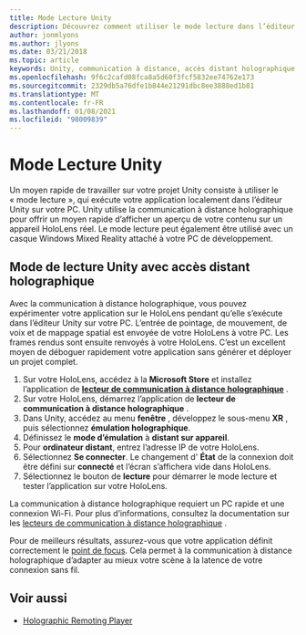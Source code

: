 ```yaml
---
title: Mode Lecture Unity
description: Découvrez comment utiliser le mode lecture dans l’éditeur Unity pour afficher un aperçu des modifications apportées à votre application sur un appareil sans déployer une application.
author: jonmlyons
ms.author: jlyons
ms.date: 03/21/2018
ms.topic: article
keywords: Unity, communication à distance, accès distant holographique, lecteur de communication à distance holographique, HoloLens, casque de réalité mixte, casque de réalité mixte, casque de réalité virtuelle, mode de lecture Unity
ms.openlocfilehash: 9f6c2cafd08fca8a5d60f3fcf5832ee74762e173
ms.sourcegitcommit: 2329db5a76dfe1b844e21291dbc8ee3888ed1b81
ms.translationtype: MT
ms.contentlocale: fr-FR
ms.lasthandoff: 01/08/2021
ms.locfileid: "98009839"
---
```

# <a name="unity-play-mode"></a>Mode Lecture Unity

Un moyen rapide de travailler sur votre projet Unity consiste à utiliser le « mode lecture », qui exécute votre application localement dans l’éditeur Unity sur votre PC. Unity utilise la communication à distance holographique pour offrir un moyen rapide d’afficher un aperçu de votre contenu sur un appareil HoloLens réel. Le mode lecture peut également être utilisé avec un casque Windows Mixed Reality attaché à votre PC de développement.

## <a name="unity-play-mode-with-holographic-remoting"></a>Mode de lecture Unity avec accès distant holographique

Avec la communication à distance holographique, vous pouvez expérimenter votre application sur le HoloLens pendant qu’elle s’exécute dans l’éditeur Unity sur votre PC. L’entrée de pointage, de mouvement, de voix et de mappage spatial est envoyée de votre HoloLens à votre PC. Les frames rendus sont ensuite renvoyés à votre HoloLens. C’est un excellent moyen de déboguer rapidement votre application sans générer et déployer un projet complet.
1. Sur votre HoloLens, accédez à la **Microsoft Store** et installez l’application de **[lecteur de communication à distance holographique](https://www.microsoft.com/store/p/holographic-remoting-player/9nblggh4sv40)** .
2. Sur votre HoloLens, démarrez l’application de **lecteur de communication à distance holographique** .
3. Dans Unity, accédez au menu **fenêtre** , développez le sous-menu **XR** , puis sélectionnez **émulation holographique**.
4. Définissez le **mode d’émulation** à **distant sur appareil**.
5. Pour **ordinateur distant**, entrez l’adresse IP de votre HoloLens.
6. Sélectionnez **Se connecter**. Le changement d' **État** de la connexion doit être défini sur **connecté** et l’écran s’affichera vide dans HoloLens.
7. Sélectionnez le bouton de **lecture** pour démarrer le mode lecture et tester l’application sur votre HoloLens.

La communication à distance holographique requiert un PC rapide et une connexion Wi-Fi. Pour plus d’informations, consultez la documentation sur les [lecteurs de communication à distance holographique](../platform-capabilities-and-apis/holographic-remoting-player.md) .

Pour de meilleurs résultats, assurez-vous que votre application définit correctement le [point de focus](focus-point-in-unity.md). Cela permet à la communication à distance holographique d’adapter au mieux votre scène à la latence de votre connexion sans fil.

## <a name="see-also"></a>Voir aussi
* [Holographic Remoting Player](../platform-capabilities-and-apis/holographic-remoting-player.md)
